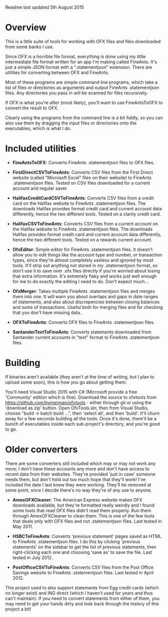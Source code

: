 Readme last updated 5th August 2015


Overview
========

This is a little suite of tools for working with OFX files and files downloaded from some banks I use.

Since OFX is a horrible file format, everything is done using my little intermediate file format written for an app I'm making called FineAnts. It's just a simple JSON format with a ".statementjson" extension. There are utilities for converting between OFX and FineAnts.

Most of these programs are simple command line programs, which take a list of files or directories as arguments and output FineAnts .statementjson files. Any directories you pass in will be scanned for files recursively.

If OFX is what you're after (most likely), you'll want to use FineAntsToOFX to convert the result to OFX.

Clearly using the programs from the command line is a bit fiddly, so you can also use them by dragging the input files or directories onto the executables, which is what I do.


Included utilities
==================

*	**FineAntsToOFX**: Converts FineAnts .statementjson files to OFX files.

*	**FirstDirectCSVToFineAnts**: Converts CSV files from the First Direct website (called "Microsoft Excel" files on their website) to FineAnts .statementjson files. Tested on CSV files downloaded for a current account and regular saver.

*	**HalifaxCreditCardCSVToFineAnts**: Converts CSV files from a credit card on the Halifax website to FineAnts .statementjson files. The downloads Halifax provides format credit card and current account data differently, hence the two different tools. Tested on a clarity credit card.

*	**HalifaxCSVToFineAnts**: Converts CSV files from a current account on the Halifax website to FineAnts .statementjson files. The downloads Halifax provides format credit card and current account data differently, hence the two different tools. Tested on a rewards current account.

*	**OfxEditor**: Simple editor for FineAnts .statementjson files. It doesn't allow you to edit things like the account type and number, or transaction types, since they're almost completely useless and ignored by most tools. It'll strip out anything not stored in my .statementjson format, so don't use it to save over .ofx files directly if you're worried about losing that extra information. It's extremely flaky and works just well enough for me to do exactly the editing I need to do. Don't expect much...

*	**OfxMerger**: Takes multiple FineAnts .statementjson files and merges them into one. It will warn you about overlaps and gaps in date ranges of statements, and also about discrepencies between closing balances and sums of transactions. Useful both for merging files and for checking that you don't have missing data.

*	**OFXToFineAnts**: Converts OFX files to FineAnts .statementjson files.

*	**SantanderTextToFineAnts**: Converts statements downloaded from Santander current accounts in "text" format to FineAnts .statementjson files.


Building
========

If binaries aren't available (they aren't at the time of writing, but I plan to upload some soon), this is how you go about getting them:

You'll need Visual Studio 2015 with C# (Microsoft provide a free 'Community' edition which is fine). Download the source to ofxtools from https://github.com/hymerman/ofxtools - either through git or using the 'download as zip' button. Open OfxTools.sln, then from Visual Studio, choose "build -> batch build ...", then 'select all', and then 'build'. It'll churn away for a few seconds building all the tools. Once it's done, there'll be a bunch of executables inside each sub-project's directory, and you're good to go.


Older converters
================

There are some converters still included which may or may not work any more; I don't have these accounts any more and don't have access to recent data from their websites. They're provided 'just in case' someone needs them, but don't hold out too much hope that they'll work! I've included the date I last knew they were working. They'll be removed at some point, once I decide there's no way they're of any use to anyone.

*	**AmexOFXCleaner**: The American Express website makes OFX downloads available, but they're formatted really weirdly and I found some tools that read OFX files didn't read them properly. Run them through AmexOFXCleaner to clean them. This is one of the few tools that deals only with OFX files and not .statementjson files. Last tested in May 2011.

*	**HSBCToFineAnts**: Converts 'previous statement' pages saved as HTML to FineAnts .statementjson files. I do this by clicking 'previous statements' on the sidebar to get the list of previous statements, then right-clicking each one and choosing 'save as' to save the file. Last tested in July 2012.

*	**PostOfficeCSVToFineAnts**: Converts CSV files from the Post Office Savings website to FineAnts .statementjson files. Last tested in April 2012.

This project used to also support statements from Egg credit cards (which no longer exist) and ING direct (which I haven't used for years and thus can't maintain). If you need to convert statements from either of them, you may need to get your hands dirty and look back through the history of this project a bit!
